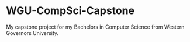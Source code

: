 # WGU-CompSci-Capstone
My capstone project for my Bachelors in Computer Science from Western Governors University.
